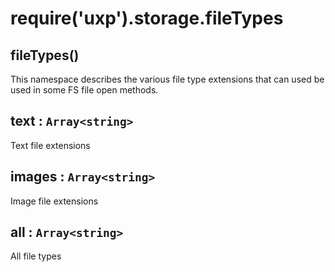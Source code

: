 
<a name="module-storage-filetypes" id="module-storage-filetypes"></a>

# require('uxp').storage.fileTypes


<a name="new-module-storage-filetypes-new" id="new-module-storage-filetypes-new"></a>

## fileTypes()
This namespace describes the various file type extensions that can used be used in some FS file open methods.



<a name="module-storage-filetypes-text" id="module-storage-filetypes-text"></a>

## text : `Array<string>`
Text file extensions



<a name="module-storage-filetypes-images" id="module-storage-filetypes-images"></a>

## images : `Array<string>`
Image file extensions



<a name="module-storage-filetypes-all" id="module-storage-filetypes-all"></a>

## all : `Array<string>`
All file types


  